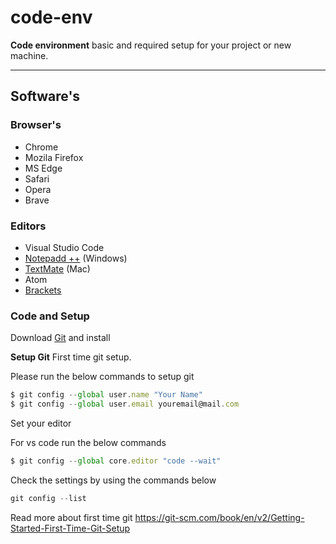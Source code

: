 # code-env

**Code environment** basic and required setup for your project or new machine.

---

## Software's

### Browser's

-   Chrome
-   Mozila Firefox
-   MS Edge
-   Safari
-   Opera
-   Brave

### Editors

-   Visual Studio Code
-   [Notepadd ++](https://notepad-plus-plus.org/downloads/) (Windows)
-   [TextMate](https://macromates.com/) (Mac)
-   Atom
-   [Brackets](https://brackets.io/)

### Code and Setup

Download [Git](https://git-scm.com/) and install

**Setup Git**
First time git setup.

Please run the below commands to setup git

```javascript
$ git config --global user.name "Your Name"
$ git config --global user.email youremail@mail.com
```

Set your editor

For vs code run the below commands

```javascript
$ git config --global core.editor "code --wait"
```

Check the settings by using the commands below

```javascript
git config --list
```

Read more about first time git https://git-scm.com/book/en/v2/Getting-Started-First-Time-Git-Setup

